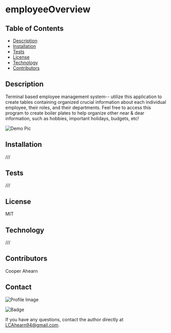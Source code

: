 # employeeOverview

## Table of Contents
- [Description](#description)
- [Installation](#installation)
- [Tests](#tests)
- [License](#license)
- [Technology](#technology)
- [Contributors](#contributors)

## Description
  Terminal based employee management system-- utilize this application to create tables containing organized crucial information about each individual employee, their roles, and their departments. Feel free to access this program to create boiler plates to help organize other near & dear information, such as hobbies, important holidays, budgets, etc!

![Demo Pic](///)

## Installation
///
  
## Tests
///

## License
MIT

## Technology
///

## Contributors
Cooper Ahearn

## Contact

![Profile Image](https://github.com/94Cooper94.png?size=50)

![Badge](https://img.shields.io/badge/Github-94Cooper94-4cbbb9) 

If you have any questions, contact the author directly at LCAhearn94@gmail.com.